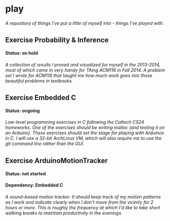 # play
###### A repository of things I've put a little of myself into - things I've played with.

## Exercise Probability & Inference
#### Status: on hold
###### A collection of results I proved and visualized for myself in the 2013-2014, most of which came in very handy for TAing ACM116 in Fall 2014. A problem set I wrote for ACM116 that taught me how much work goes into those beautiful problems in textbooks.

## Exercise Embedded C 
#### Status: ongoing
###### Low-level programming exercises in C following the Caltech CS24 homeworks. One of the exercises should be writing malloc (and testing it on an Arduino). These exercises should set the stage for playing with Arduinos in C. I will use a 32-bit ArchLinux VM, which will also require me to use the git command line rather than the GUI. 

## Exercise ArduinoMotionTracker
#### Status: not started
#### Dependency: Embedded C
######   A sound-based motion tracker. It should keep track of my motion patterns as I work and indicate clearly when I don't move from the vicinity for 2 hours or more. This is roughly the frequency at which I'd like to take short walking breaks to maintain productivity in the evenings.
